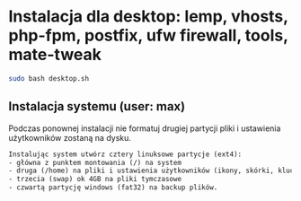 # Instalacja dla desktop: lemp, vhosts, php-fpm, postfix, ufw firewall, tools, mate-tweak

```sh
sudo bash desktop.sh
```

## Instalacja systemu (user: max)
Podczas ponownej instalacji nie formatuj drugiej partycji pliki i ustawienia użytkowników zostaną na dysku.
```txt
Instalując system utwórz cztery linuksowe partycje (ext4):
- główna z punktem montowania (/) na system
- druga (/home) na pliki i ustawienia użytkowników (ikony, skórki, klucze ssh, strony www)
- trzecia (swap) ok 4GB na pliki tymczasowe
- czwartą partycję windows (fat32) na backup plików.
```

